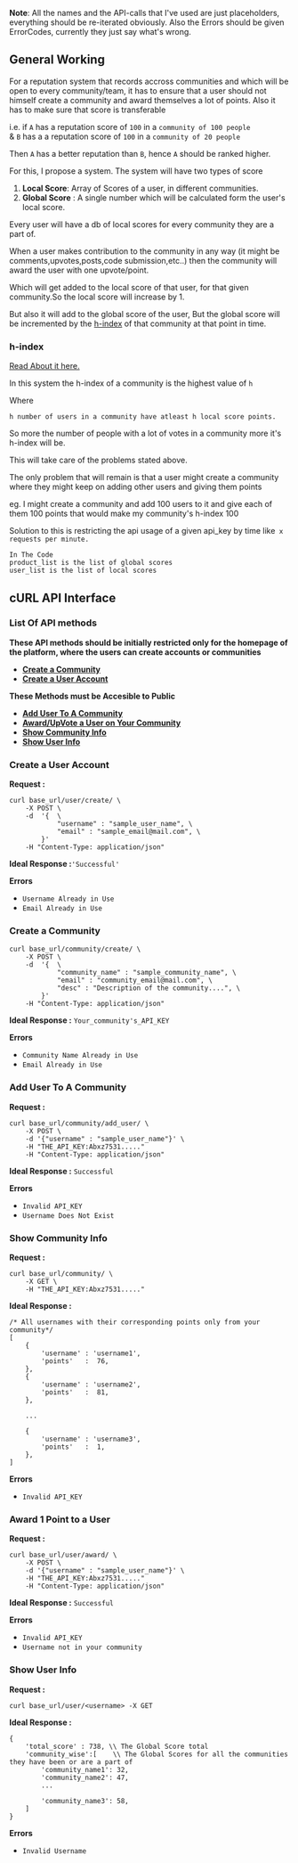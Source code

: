 **Note**: All the names and the API-calls that I've used are just placeholders, everything should be re-iterated obviously. Also the Errors should be given ErrorCodes, currently they just say what's wrong.

## General Working
For a reputation system that records accross communities and which will be open to every community/team, it has to ensure that a user should not himself create a community and award themselves a lot of points. Also it has to make sure that score is transferable 

i.e. 
if ```A``` has a reputation score of ```100``` in a ```community of 100 people```   
& ```B``` has a a reputation score of ```100``` in a ```community of 20 people```

Then ```A``` has a better reputation than ```B```, hence ```A``` should be ranked higher.

For this, I propose a system.
The system will have two types of score
1. **Local Score**: Array of Scores of a user, in different communities.
2. **Global Score** : A single number which will be calculated form the user's local score.

Every user will have a db of local scores for every community they are a part of.

When a user makes contribution to the community in any way (it might be comments,upvotes,posts,code submission,etc..) then the community will award the user with one upvote/point.

Which will get added to the local score of that user, for that given community.So the local score will increase by 1.

But also it will add to the global score of the user, But the global score will be incremented by the [h-index](#h-index) of that community at that point in time.

### h-index
[Read About it here.](https://en.wikipedia.org/wiki/H-index)

In this system the h-index of a community is the highest value of ```h```

Where 

    h number of users in a community have atleast h local score points.

So more the number of people with a lot of votes in a community more it's h-index will be.

This will take care of the problems stated above.

The only problem that will remain is that a user might create a community where they might keep on adding other users and giving them points 

eg. I might create a community and add 100 users to it and give each of them 100 points that would make my community's h-index 100

Solution to this is restricting the api usage of a given api_key by time like``` x requests per minute.```

```
In The Code
product_list is the list of global scores
user_list is the list of local scores
```


## cURL API Interface

### List Of API methods
**These API methods should be initially restricted only for the homepage of the platform, where the users can create accounts or communities**
- [**Create a Community**](#create-a-community)
- [**Create a User Account**](#create-a-user-account)


**These Methods must be Accesible to Public**
- [**Add User To A Community**](#add-user-to-a-community)
- [**Award/UpVote a User on Your Community**](#award-1-point-to-a-user)
- [**Show Community Info**](#show-community-info)
- [**Show User Info**](#show-user-info)



### Create a User Account

**Request :**
```
curl base_url/user/create/ \
    -X POST \
    -d  '{  \
            "username" : "sample_user_name", \
            "email" : "sample_email@mail.com", \
        }'
    -H "Content-Type: application/json"
```

**Ideal Response :**```'Successful'```

**Errors**
- ```Username Already in Use```
- ```Email Already in Use```

### Create a Community
```
curl base_url/community/create/ \
    -X POST \
    -d  '{  \
            "community_name" : "sample_community_name", \
            "email" : "community_email@mail.com", \
            "desc" : "Description of the community....", \
        }'
    -H "Content-Type: application/json"
```

**Ideal Response :** ```Your_community's_API_KEY```


**Errors**
- ```Community Name Already in Use```
- ```Email Already in Use```

### Add User To A Community

**Request :**
```
curl base_url/community/add_user/ \
	-X POST \
	-d '{"username" : "sample_user_name"}' \
	-H "THE_API_KEY:Abxz7531....."
    -H "Content-Type: application/json"
```

**Ideal Response :**
```Successful```

**Errors**
- ```Invalid API_KEY```
- ```Username Does Not Exist```


### Show Community Info

**Request :**
```
curl base_url/community/ \
    -X GET \
    -H "THE_API_KEY:Abxz7531....."
```

**Ideal Response :**
```
/* All usernames with their corresponding points only from your community*/
[
    {
        'username' : 'username1',
        'points'   :  76,
    },
    {
        'username' : 'username2',
        'points'   :  81,
    },  

    ...
    
    {
        'username' : 'username3',
        'points'   :  1,
    },
]
```

**Errors**
- ```Invalid API_KEY```




### Award 1 Point to a User

**Request :**
```
curl base_url/user/award/ \
    -X POST \
    -d '{"username" : "sample_user_name"}' \
    -H "THE_API_KEY:Abxz7531....."
    -H "Content-Type: application/json"
```

**Ideal Response :**
```Successful```

**Errors**
- ```Invalid API_KEY```
- ```Username not in your community```


### Show User Info

**Request :**
```
curl base_url/user/<username> -X GET
```

**Ideal Response :**
```
{
    'total_score' : 738, \\ The Global Score total
    'community_wise':[    \\ The Global Scores for all the communities they have been or are a part of
        'community_name1': 32,
        'community_name2': 47,        
        ...

        'community_name3': 58,
    ]
}
```

**Errors**
- ```Invalid Username```
